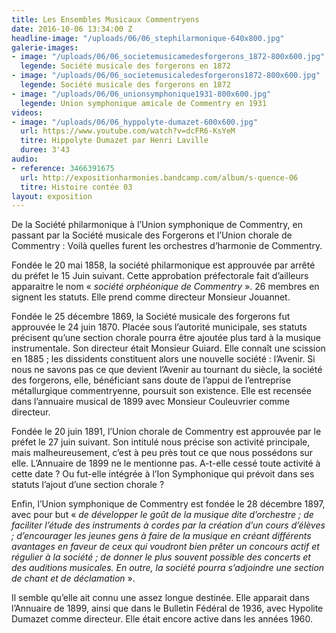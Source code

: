 ```yaml
---
title: Les Ensembles Musicaux Commentryens
date: 2016-10-06 13:34:00 Z
headline-image: "/uploads/06/06_stephilarmonique-640x800.jpg"
galerie-images:
- image: "/uploads/06/06_societemusicamedesforgerons_1872-800x600.jpg"
  legende: Société musicale des forgerons en 1872
- image: "/uploads/06/06_societemusicaledesforgerons1872-800x600.jpg"
  legende: Société musicale des forgerons en 1872
- image: "/uploads/06/06_unionsymphonique1931-800x600.jpg"
  legende: Union symphonique amicale de Commentry en 1931
videos:
- image: "/uploads/06/06_hyppolyte-dumazet-600x600.jpg"
  url: https://www.youtube.com/watch?v=dcFR6-KsYeM
  titre: Hippolyte Dumazet par Henri Laville
  duree: 3'43
audio:
- reference: 3466391675
  url: http://expositionharmonies.bandcamp.com/album/s-quence-06
  titre: Histoire contée 03
layout: exposition
---
```


De la Société philarmonique à l’Union symphonique de Commentry, en passant par la Société musicale des Forgerons et l’Union chorale de Commentry : Voilà quelles furent les orchestres d’harmonie de Commentry.

Fondée le 20 mai 1858, la société philarmonique est approuvée par arrêté du préfet le 15 Juin suivant. Cette approbation préfectorale fait d’ailleurs apparaitre le nom « *société orphéonique de Commentry* ». 26 membres en signent les statuts. Elle prend comme directeur Monsieur Jouannet.

Fondée le 25 décembre 1869, la Société musicale des forgerons fut approuvée le 24 juin 1870. Placée sous l’autorité municipale, ses statuts précisent qu’une section chorale pourra être ajoutée plus tard à la musique instrumentale. Son directeur était Monsieur Guiard. Elle connaît une scission en 1885 ; les dissidents constituent alors une nouvelle société : l’Avenir. Si nous ne savons pas ce que devient l’Avenir au tournant du siècle, la société des forgerons, elle, bénéficiant sans doute de l’appui de l’entreprise métallurgique commentryenne, poursuit son existence. Elle est recensée dans l’annuaire musical de 1899 avec Monsieur Couleuvrier comme directeur.

Fondée le 20 juin 1891, l’Union chorale de Commentry est approuvée par le préfet le 27 juin suivant. Son intitulé nous précise son activité principale, mais malheureusement, c’est à peu près tout ce que nous possédons sur elle. L’Annuaire de 1899 ne le mentionne pas. A-t-elle cessé toute activité à cette date ? Ou fut-elle intégrée à l’Ion Symphonique qui prévoit dans ses statuts l’ajout d’une section chorale ?

Enfin, l’Union symphonique de Commentry est fondée le 28 décembre 1897, avec pour but « *de développer le goût de la musique dite d’orchestre ; de faciliter l’étude des instruments à cordes par la création d’un cours d’élèves ; d’encourager les jeunes gens à faire de la musique en créant différents avantages en faveur de ceux qui voudront bien prêter un concours actif et régulier à la société ; de donner le plus souvent possible des concerts et des auditions musicales. En outre, la société pourra s’adjoindre une section de chant et de déclamation* ».

Il semble qu’elle ait connu une assez longue destinée. Elle apparait dans l’Annuaire de 1899, ainsi que dans le Bulletin Fédéral de 1936, avec Hypolite Dumazet comme directeur. Elle était encore active dans les années 1960.
